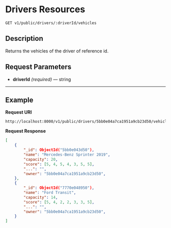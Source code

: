 # Drivers Resources

    GET v1/public/drivers/:driverId/vehicles

## Description
Returns the vehicles of the driver of reference id.

## Request Parameters

- **driverId** _(required)_ — string

***

## Example
**Request URI**

    http://localhost:8000/v1/public/drivers/5bb0e04a7ca1951a9cb23d50/vehicles

**Request Response**
``` json
[
    {
        "_id": ObjectId("5bb0e043d50"),
        "name": "Mercedes-Benz Sprinter 2019",
        "capacity": 20,
        "score": [5, 4, 5, 4, 3, 5, 5],
        "...": "",
        "owner": "5bb0e04a7ca1951a9cb23d50",
    },
    {
        "_id": ObjectId("7770e048950"),
        "name": "Ford Transit",
        "capacity": 14,
        "score": [5, 4, 2, 2, 3, 3, 5],
        "...": "",
        "owner": "5bb0e04a7ca1951a9cb23d50",
    }
]
```